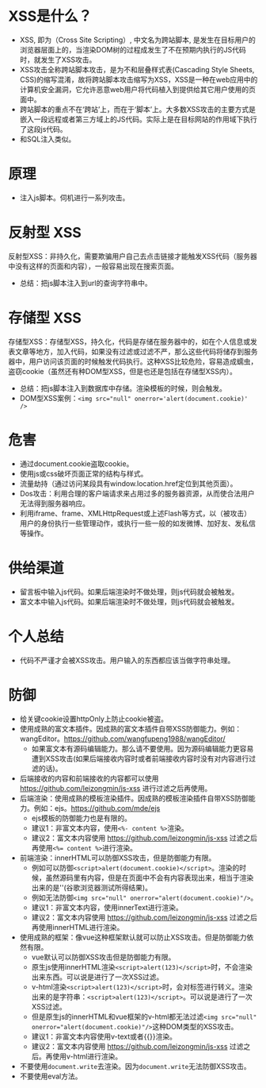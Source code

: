 # XSS是什么？
* XSS, 即为（Cross Site Scripting）, 中文名为跨站脚本, 是发生在目标用户的浏览器层面上的，当渲染DOM树的过程成发生了不在预期内执行的JS代码时，就发生了XSS攻击。
* XSS攻击全称跨站脚本攻击，是为不和层叠样式表(Cascading Style Sheets, CSS)的缩写混淆，故将跨站脚本攻击缩写为XSS，XSS是一种在web应用中的计算机安全漏洞，它允许恶意web用户将代码植入到提供给其它用户使用的页面中。
* 跨站脚本的重点不在‘跨站’上，而在于‘脚本’上。大多数XSS攻击的主要方式是嵌入一段远程或者第三方域上的JS代码。实际上是在目标网站的作用域下执行了这段js代码。
* 和SQL注入类似。

# 原理
* 注入js脚本。伺机进行一系列攻击。

# 反射型 XSS
反射型XSS：非持久化，需要欺骗用户自己去点击链接才能触发XSS代码（服务器中没有这样的页面和内容），一般容易出现在搜索页面。
* 总结：把js脚本注入到url的查询字符串中。

# 存储型 XSS
存储型XSS：存储型XSS，持久化，代码是存储在服务器中的，如在个人信息或发表文章等地方，加入代码，如果没有过滤或过滤不严，那么这些代码将储存到服务器中，用户访问该页面的时候触发代码执行。这种XSS比较危险，容易造成蠕虫，盗窃cookie（虽然还有种DOM型XSS，但是也还是包括在存储型XSS内）。
* 总结：把js脚本注入到数据库中存储。渲染模板的时候，则会触发。
* DOM型XSS案例：```<img src="null" onerror='alert(document.cookie)' />```

# 危害
* 通过document.cookie盗取cookie。
* 使用js或css破坏页面正常的结构与样式。
* 流量劫持（通过访问某段具有window.location.href定位到其他页面）。
* Dos攻击：利用合理的客户端请求来占用过多的服务器资源，从而使合法用户无法得到服务器响应。
* 利用iframe、frame、XMLHttpRequest或上述Flash等方式，以（被攻击）用户的身份执行一些管理动作，或执行一些一般的如发微博、加好友、发私信等操作。

# 供给渠道
* 留言板中输入js代码。如果后端渲染时不做处理，则js代码就会被触发。
* 富文本中输入js代码。如果后端渲染时不做处理，则js代码就会被触发。

# 个人总结
* 代码不严谨才会被XSS攻击。用户输入的东西都应该当做字符串处理。

# 防御
* 给关键cookie设置httpOnly上防止cookie被盗。
* 使用成熟的富文本插件。因成熟的富文本插件自带XSS防御能力。例如：wangEditor。https://github.com/wangfupeng1988/wangEditor/
    - 如果富文本有源码编辑能力。那么请不要使用。因为源码编辑能力更容易遭到XSS攻击(如果后端接收内容时或者前端接收内容时没有对内容进行过滤的话)。
* 后端接收的内容和前端接收的内容都可以使用 https://github.com/leizongmin/js-xss 进行过滤之后再使用。
* 后端渲染：使用成熟的模板渲染插件。因成熟的模板渲染插件自带XSS防御能力。例如：ejs。https://github.com/mde/ejs
    - ejs模板的防御能力也是有限的。
    - 建议1：非富文本内容，使用```<%- content %>```渲染。
    - 建议2：富文本内容使用 https://github.com/leizongmin/js-xss 过滤之后再使用```<%= content %>```进行渲染。
* 前端渲染：innerHTML可以防御XSS攻击，但是防御能力有限。
    - 例如可以防御```<script>alert(document.cookie)</script>```。渲染的时候，虽然源码里有内容，但是在页面中不会有内容表现出来，相当于渲染出来的是''(谷歌浏览器测试所得结果)。
    - 例如无法防御```<img src="null" onerror="alert(document.cookie)"/>```。
    - 建议1：非富文本内容，使用innerText进行渲染。
    - 建议2：富文本内容使用 https://github.com/leizongmin/js-xss 过滤之后再使用innerHTML进行渲染。
* 使用成熟的框架：像vue这种框架默认就可以防止XSS攻击。但是防御能力依然有限。
    - vue默认可以防御XSS攻击但是防御能力有限。
    - 原生js使用innerHTML渲染```<script>alert(123)</script>```时，不会渲染出来东西。可以说是进行了一次XSS过滤。
    - v-html渲染```<script>alert(123)</script>```时，会对标签进行转义。渲染出来的是字符串：```<script>alert(123)</script>```。可以说是进行了一次XSS过滤。
    - 但是原生js的innerHTML和vue框架的v-html都无法过滤```<img src="null" onerror="alert(document.cookie)"/>```这种DOM类型的XSS攻击。
    - 建议1：非富文本内容使用v-text或者{{}}渲染。
    - 建议2：富文本内容使用 https://github.com/leizongmin/js-xss 过滤之后。再使用v-html进行渲染。
* 不要使用```document.write```去渲染。因为```document.write```无法防御XSS攻击。
* 不要使用eval方法。
